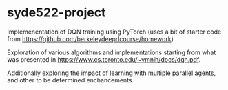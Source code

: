 # syde522-project
Implemenentation of DQN training using PyTorch (uses a bit of starter code from https://github.com/berkeleydeeprlcourse/homework)

Exploration of various algorithms and implementations starting from what was presented in https://www.cs.toronto.edu/~vmnih/docs/dqn.pdf. 

Additionally exploring the impact of learning with multiple parallel agents, and other to be determined enchancements. 
